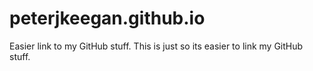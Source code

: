 peterjkeegan.github.io
======================

Easier link to my GitHub stuff. This is just so its easier to link my GitHub stuff.
